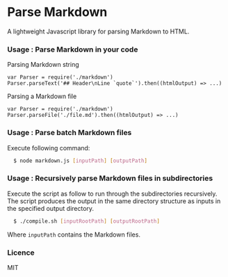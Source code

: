 # Parse Markdown

A lightweight Javascript library for parsing Markdown to HTML.

### Usage : Parse Markdown in your code

Parsing Markdown string

```
var Parser = require('./markdown')
Parser.parseText('## Header\nLine `quote`').then((htmlOutput) => ...)
```

Parsing a Markdown file

```
var Parser = require('./markdown')
Parser.parseFile('./file.md').then((htmlOutput) => ...)
```

### Usage : Parse batch Markdown files

Execute following command:

```bash
  $ node markdown.js [inputPath] [outputPath]
```

### Usage : Recursively parse Markdown files in subdirectories

Execute the script as follow to run through the subdirectories recursively.
The script produces the output in the same directory structure as inputs in the specified output directory.

```bash
  $ ./compile.sh [inputRootPath] [outputRootPath]
```

Where `inputPath` contains the Markdown files.

### Licence

MIT
